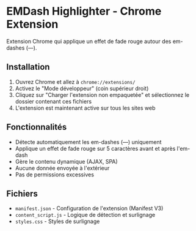 # EMDash Highlighter - Chrome Extension

Extension Chrome qui applique un effet de fade rouge autour des em-dashes (—).

## Installation

1. Ouvrez Chrome et allez à `chrome://extensions/`
2. Activez le "Mode développeur" (coin supérieur droit)
3. Cliquez sur "Charger l'extension non empaquetée" et sélectionnez le dossier contenant ces fichiers
4. L'extension est maintenant active sur tous les sites web

## Fonctionnalités

- Détecte automatiquement les em-dashes (—) uniquement
- Applique un effet de fade rouge sur 5 caractères avant et après l'em-dash
- Gère le contenu dynamique (AJAX, SPA)
- Aucune donnée envoyée à l'extérieur
- Pas de permissions excessives

## Fichiers

- `manifest.json` - Configuration de l'extension (Manifest V3)
- `content_script.js` - Logique de détection et surlignage
- `styles.css` - Styles de surlignage
